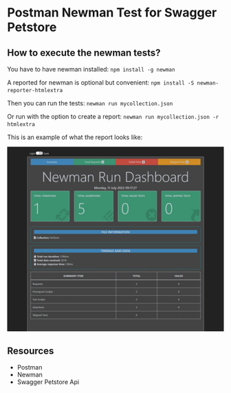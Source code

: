 # Postman Newman Test for Swagger Petstore

## How to execute the newman tests?

You have to have newman installed:
`npm install -g newman`

A reported for newman is optional but convenient:
`npm install -S newman-reporter-htmlextra`

Then you can run the tests:
`newman run mycollection.json`

Or run with the option to create a report:
`newman run mycollection.json -r htmlextra`

This is an example of what the report looks like:

![html report](postman-newman-report.jpeg)

## Resources

* Postman
* Newman
* Swagger Petstore Api